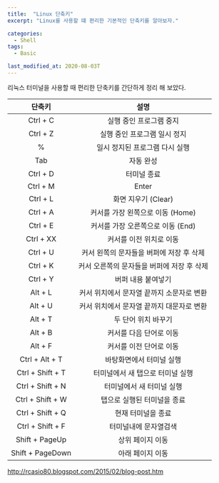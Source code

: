 ```yaml
---
title:  "Linux 단축키"
excerpt: "Linux를 사용할 떄 편리한 기본적인 단축키를 알아보자."

categories:
  - Shell
tags:
  - Basic

last_modified_at: 2020-08-03T
---
```

  
리눅스 터미널을 사용할 때 편리한 단축키를 간단하게 정리 해 보았다. 
  
  
| 단축키 | 설명 |
|:---:|:----:|
| Ctrl + C | 실행 중인 프로그램 중지 |    
| Ctrl + Z | 실행 중인 프로그램 일시 정지 |  
| % | 일시 정지된 프로그램 다시 실행 |
| Tab | 자동 완성 |
| Ctrl + D | 터미널 종료 |
| Ctrl + M | Enter |
| Ctrl + L | 화면 지우기 (Clear) |
| Ctrl + A | 커서를 가장 왼쪽으로 이동 (Home) |
| Ctrl + E | 커서를 가장 오른쪽으로 이동 (End) | 
| Ctrl + XX | 커서를 이전 위치로 이동 |
| Ctrl + U | 커서 왼쪽의 문자들을 버퍼에 저장 후 삭제 |
| Ctrl + K | 커서 오른쪽의 문자들을 버퍼에 저장 후 삭제 |
| Ctrl + Y | 버퍼 내용 붙여넣기 |
| Alt + L | 커서 위치에서 문자열 끝까지 소문자로 변환 |
| Alt + U | 커서 위치에서 문자열 끝까지 대문자로 변환 |
| Alt + T | 두 단어 위치 바꾸기 |
| Alt + B | 커서를 다음 단어로 이동 | 
| Alt + F | 커서를 이전 단어로 이동 | 
| Ctrl + Alt + T | 바탕화면에서 터미널 실행 |
| Ctrl + Shift + T | 터미널에서 새 탭으로 터미널 실행 |
| Ctrl + Shift + N | 터미널에서 새 터미널 실행 |
| Ctrl + Shift + W | 탭으로 실행된 터미널을 종료 | 
| Ctrl + Shift + Q | 현재 터미널을 종료 |
| Ctrl + Shift + F | 터미널내에 문자열검색 | 
| Shift + PageUp | 상위 페이지 이동 |
| Shift + PageDown | 아래 페이지 이동 |  
  
  
<http://rcasio80.blogspot.com/2015/02/blog-post.htm>
